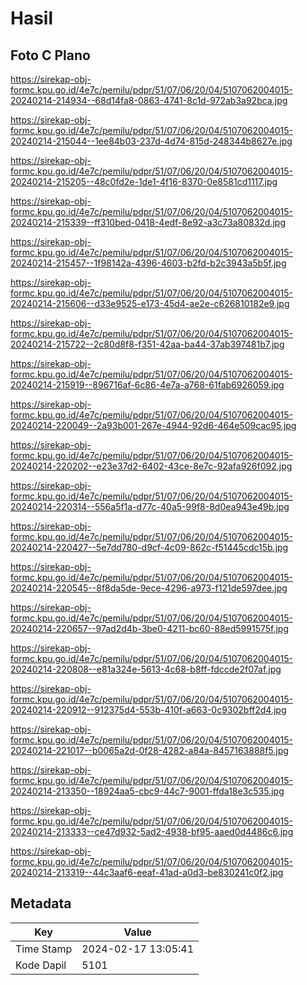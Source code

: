 # Hasil

## Foto C Plano

https://sirekap-obj-formc.kpu.go.id/4e7c/pemilu/pdpr/51/07/06/20/04/5107062004015-20240214-214934--68d14fa8-0863-4741-8c1d-972ab3a92bca.jpg

https://sirekap-obj-formc.kpu.go.id/4e7c/pemilu/pdpr/51/07/06/20/04/5107062004015-20240214-215044--1ee84b03-237d-4d74-815d-248344b8627e.jpg

https://sirekap-obj-formc.kpu.go.id/4e7c/pemilu/pdpr/51/07/06/20/04/5107062004015-20240214-215205--48c0fd2e-1de1-4f16-8370-0e8581cd1117.jpg

https://sirekap-obj-formc.kpu.go.id/4e7c/pemilu/pdpr/51/07/06/20/04/5107062004015-20240214-215339--ff310bed-0418-4edf-8e92-a3c73a80832d.jpg

https://sirekap-obj-formc.kpu.go.id/4e7c/pemilu/pdpr/51/07/06/20/04/5107062004015-20240214-215457--1f98142a-4396-4603-b2fd-b2c3943a5b5f.jpg

https://sirekap-obj-formc.kpu.go.id/4e7c/pemilu/pdpr/51/07/06/20/04/5107062004015-20240214-215606--d33e9525-e173-45d4-ae2e-c626810182e9.jpg

https://sirekap-obj-formc.kpu.go.id/4e7c/pemilu/pdpr/51/07/06/20/04/5107062004015-20240214-215722--2c80d8f8-f351-42aa-ba44-37ab397481b7.jpg

https://sirekap-obj-formc.kpu.go.id/4e7c/pemilu/pdpr/51/07/06/20/04/5107062004015-20240214-215919--896716af-6c86-4e7a-a768-61fab6926059.jpg

https://sirekap-obj-formc.kpu.go.id/4e7c/pemilu/pdpr/51/07/06/20/04/5107062004015-20240214-220049--2a93b001-267e-4944-92d6-464e509cac95.jpg

https://sirekap-obj-formc.kpu.go.id/4e7c/pemilu/pdpr/51/07/06/20/04/5107062004015-20240214-220202--e23e37d2-6402-43ce-8e7c-92afa926f092.jpg

https://sirekap-obj-formc.kpu.go.id/4e7c/pemilu/pdpr/51/07/06/20/04/5107062004015-20240214-220314--556a5f1a-d77c-40a5-99f8-8d0ea943e49b.jpg

https://sirekap-obj-formc.kpu.go.id/4e7c/pemilu/pdpr/51/07/06/20/04/5107062004015-20240214-220427--5e7dd780-d9cf-4c09-862c-f51445cdc15b.jpg

https://sirekap-obj-formc.kpu.go.id/4e7c/pemilu/pdpr/51/07/06/20/04/5107062004015-20240214-220545--8f8da5de-9ece-4296-a973-f121de597dee.jpg

https://sirekap-obj-formc.kpu.go.id/4e7c/pemilu/pdpr/51/07/06/20/04/5107062004015-20240214-220657--97ad2d4b-3be0-4211-bc60-88ed5991575f.jpg

https://sirekap-obj-formc.kpu.go.id/4e7c/pemilu/pdpr/51/07/06/20/04/5107062004015-20240214-220808--e81a324e-5613-4c68-b8ff-fdccde2f07af.jpg

https://sirekap-obj-formc.kpu.go.id/4e7c/pemilu/pdpr/51/07/06/20/04/5107062004015-20240214-220912--912375d4-553b-410f-a663-0c9302bff2d4.jpg

https://sirekap-obj-formc.kpu.go.id/4e7c/pemilu/pdpr/51/07/06/20/04/5107062004015-20240214-221017--b0065a2d-0f28-4282-a84a-8457163888f5.jpg

https://sirekap-obj-formc.kpu.go.id/4e7c/pemilu/pdpr/51/07/06/20/04/5107062004015-20240214-213350--18924aa5-cbc9-44c7-9001-ffda18e3c535.jpg

https://sirekap-obj-formc.kpu.go.id/4e7c/pemilu/pdpr/51/07/06/20/04/5107062004015-20240214-213333--ce47d932-5ad2-4938-bf95-aaed0d4486c6.jpg

https://sirekap-obj-formc.kpu.go.id/4e7c/pemilu/pdpr/51/07/06/20/04/5107062004015-20240214-213319--44c3aaf6-eeaf-41ad-a0d3-be830241c0f2.jpg


## Metadata

| Key        | Value               |
| ---------- | ------------------- |
| Time Stamp | 2024-02-17 13:05:41 |
| Kode Dapil | 5101                |



